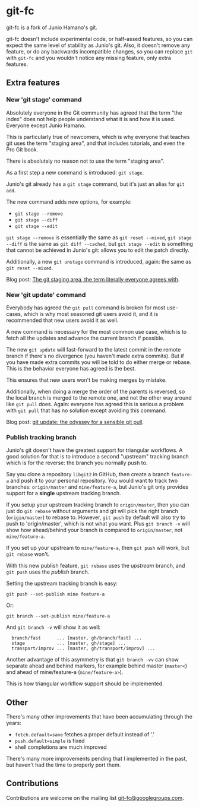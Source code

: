 # git-fc

git-fc is a fork of Junio Hamano's git.

git-fc doesn't include experimental code, or half-assed features, so you can
expect the same level of stability as Junio's git. Also, it doesn't remove any
feature, or do any backwards incompatible changes, so you can replace `git` with
`git-fc` and you wouldn't notice any missing feature, only extra features.

## Extra features

### New 'git stage' command

Absolutely everyone in the Git community has agreed that the term "the index"
does not help people understand what it is and how it is used. Everyone except
Junio Hamano.

This is particularly true of newcomers, which is why everyone that teaches git
uses the term "staging area", and that includes tutorials, and even the Pro Git
book.

There is absolutely no reason not to use the term "staging area".

As a first step a new command is introduced: `git stage`.

Junio's git already has a `git stage` command, but it's just an alias for `git
add`.

The new command adds new options, for example:

 * `git stage --remove`
 * `git stage --diff`
 * `git stage --edit`

`git stage --remove` is essentially the same as `git reset --mixed`,
`git stage --diff` is the same as `git diff --cached`, but `git stage --edit` is
something that cannot be achieved in Junio's git: allows you to edit the patch
directly.

Additionally, a new `git unstage` command is introduced, again: the same as
`git reset --mixed`.

Blog post: [The git staging area, the term literally everyone agrees with](https://felipec.wordpress.com/2021/08/10/git-staging-area-rename/).

### New 'git update' command

Everybody has agreed the `git pull` command is broken for most use-cases, which
is why most seasoned git users avoid it, and it is recommended that new users
avoid it as well.

A new command is necessary for the most common use case, which is to fetch all
the updates and advance the current branch if possible.

The new `git update` will fast-forward to the latest commit in the remote
branch if there's no divergence (you haven't made extra commits). But if you
have made extra commits you will be told to do either merge or rebase. This is
the behavior everyone has agreed is the best.

This ensures that new users won't be making merges by mistake.

Additionally, when doing a merge the order of the parents is reversed, so the
local branch is merged to the remote one, and not the other way around like
`git pull` does. Again: everyone has agreed this is serious a problem with
`git pull` that has no solution except avoiding this command.

Blog post: [git update: the odyssey for a sensible git pull](https://felipec.wordpress.com/2021/07/05/git-update/).

### Publish tracking branch

Junio's git doesn't have the greatest support for triangular workflows. A good
solution for that is to introduce a second "upstream" tracking branch which is
for the reverse: the branch you normally push to.

Say you clone a repository `libgit2` in GitHub, then create a branch
`feature-a` and push it to your personal repository. You would want to track
two branches: `origin/master` and `mine/feature-a`, but Junio's git only
provides support for a **single** upstream tracking branch.

If you setup your upstream tracking branch to `origin/master`, then you can
just do `git rebase` without arguments and git will pick the right branch
(`origin/master`) to rebase to. However, `git push` by default will also try to
push to 'origin/master', which is not what you want. Plus `git branch -v` will
show how ahead/behind your branch is compared to `origin/master`, not
`mine/feature-a`.

If you set up your upstream to `mine/feature-a`, then `git push` will work, but
`git rebase` won't.

With this new publish feature, `git rebase` uses the _upstream_ branch, and
`git push` uses the _publish_ branch.

Setting the upstream tracking branch is easy:

    git push --set-publish mine feature-a

Or:

    git branch --set-publish mine/feature-a

And `git branch -v` will show it as well:

```
  branch/fast      ... [master, gh/branch/fast] ...
  stage            ... [master, gh/stage] ...
  transport/improv ... [master, gh/transport/improv] ...
```

Another advantage of this asymmetry is that `git branch -vv` can show separate
ahead and behind markers, for example behind master (`master<`) and ahead of
mine/feature-a (`mine/feature-a>`).

This is how triangular workflow support should be implemented.

## Other

There's many other improvements that have been accumulating through the years:

 * `fetch.default=sane` fetches a proper default instead of '.'
 * `push.default=simple` is fixed
 * shell completions are much improved

There's many more improvements pending that I implemented in the past, but
haven't had the time to properly port them.

## Contributions

Contributions are welcome on the mailing list git-fc@googlegroups.com.
